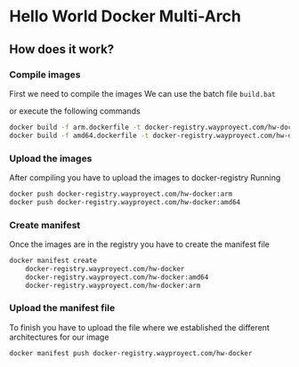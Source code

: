 # Hello World Docker Multi-Arch

## How does it work?
### Compile images
First we need to compile the images
We can use the batch file ```build.bat```

or execute the following commands
```sh
docker build -f arm.dockerfile -t docker-registry.wayproyect.com/hw-docker:arm.
docker build -f amd64.dockerfile -t docker-registry.wayproyect.com/hw-docker:amd64.
```
### Upload the images
After compiling you have to upload the images to docker-registry
Running

```sh
docker push docker-registry.wayproyect.com/hw-docker:arm
docker push docker-registry.wayproyect.com/hw-docker:amd64
```

### Create manifest
Once the images are in the registry you have to create the manifest file

```sh
docker manifest create
    docker-registry.wayproyect.com/hw-docker
    docker-registry.wayproyect.com/hw-docker:amd64
    docker-registry.wayproyect.com/hw-docker:arm
```
### Upload the manifest file
To finish you have to upload the file where we established the different architectures for our image

```sh
docker manifest push docker-registry.wayproyect.com/hw-docker
```


